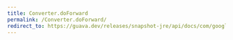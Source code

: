 ```yaml
---
title: Converter.doForward
permalink: /Converter.doForward/
redirect_to: https://guava.dev/releases/snapshot-jre/api/docs/com/google/common/base/Converter.html#doForward-A-
---
```

